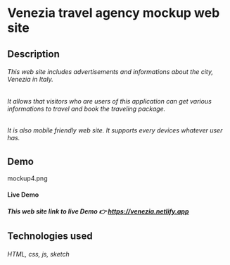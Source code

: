 # Venezia travel agency mockup web site

## Description
###### This web site includes advertisements and informations about the city, Venezia in Italy.
###### It allows that visitors who are users of this application can get various informations to travel and book the traveling package.
###### It is also mobile friendly web site. It supports every devices whatever user has.

## Demo

mockup4.png
#### Live Demo
##### This web site link to live Demo 👉 https://venezia.netlify.app

## Technologies used
###### HTML, css, js, sketch 

